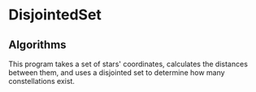 # DisjointedSet
## Algorithms
This program takes a set of stars' coordinates, calculates the distances between them, and uses a disjointed set to determine how many constellations exist.

